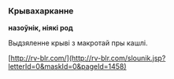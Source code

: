 ### Крывахарканне
**назоўнік, ніякі род**

Выдзяленне крыві з макротай пры кашлі.

<a rel="author">[http://rv-blr.com/](http://rv-blr.com/slounik.jsp?letterId=0&maskId=0&pageId=1458)</a>
